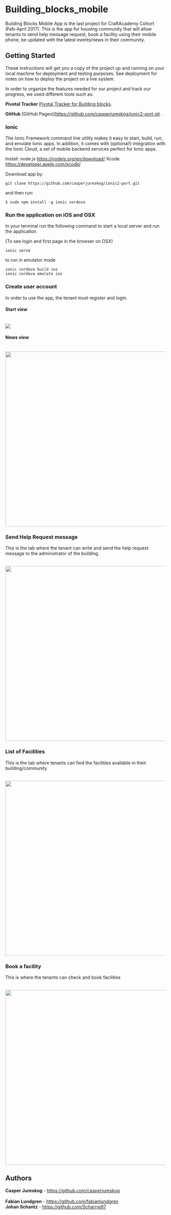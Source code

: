 # Building_blocks_mobile

Building Blocks Mobile App is the last project for CraftAcademy Cohort (Feb-April 2017). This is the app for housing community that will allow tenants to send help message request, book a facility using their mobile phone, be updated with the latest events/news in their community.

## Getting Started
These instructions will get you a copy of the project up and running on your local machine for deployment and testing purposes.  See deployment for notes on how to deploy the project on a live system.

In order to organize the features needed for our project and track our progress, we used different tools such as:

**Pivotal Tracker**
[Pivotal Tracker for Building blocks](https://www.pivotaltracker.com/n/projects/2007795).

**GitHub**
[GitHub Pages](https://github.com/casperjureskog/ionic2-port.git
.

### Ionic
The Ionic Framework command line utility makes it easy to start, build, run, and emulate Ionic apps. In addition, it comes with (optional!) integration with the Ionic Cloud, a set of mobile backend services perfect for Ionic apps.

Install:
node.js https://nodejs.org/en/download/
Xcode https://developer.apple.com/xcode/

Download app by:
```
git clone https://github.com/casperjureskog/ionic2-port.git
```
and then run:

```
$ sudo npm install -g ionic cordova
```



### Run the application on iOS and OSX
In your terminal run the following command to start a local server and run the application

(To see login and first page in the browser on OSX)
```
ionic serve
```

to run in emulator mode
```
ionic cordova build ios
ionic cordova emulate ios
```

### Create user account
In order to use the app, the tenant must register and login.

#### Start view

<br>
<img src = "https://github.com/casperjureskog/ionic2-port/blob/readme_update2/src/assets/readme_images/home.jpg" />
<br>

#### News view

<br>
<img height="550" width="700" src = "https://github.com/casperjureskog/ionic2-port/blob/readme_update2/src/assets/readme_images/news.jpg" />
<br>

### Send Help Request message
This is the tab where the tenant can write and send the help request message to the administrator of the building.

<br>
<img height="550" width="700" src = "https://github.com/casperjureskog/ionic2-port/blob/readme_update2/src/assets/readme_images/helprequest.jpg" />
<br>

### List of Facilities
This is the tab where tenants can find the facilities available in their building/community

<br>
<img height="550" width="700" src = "https://github.com/casperjureskog/ionic2-port/blob/readme_update2/src/assets/readme_images/facilities.jpg" />
<br>

### Book a facility
This is where the tenants can check and book facilities

<br>
<img height="550" width="700" src = "https://github.com/casperjureskog/ionic2-port/blob/readme_update2/src/assets/readme_images/booking.jpg" />
<br>


## Authors
**Casper Jureskog** - https://github.com/casperjureskog <br><br>
**Fabian Lundgren** - https://github.com/fabianlundgren<br>
**Johan Schantz** - https://github.com/Scharrre97<br>

